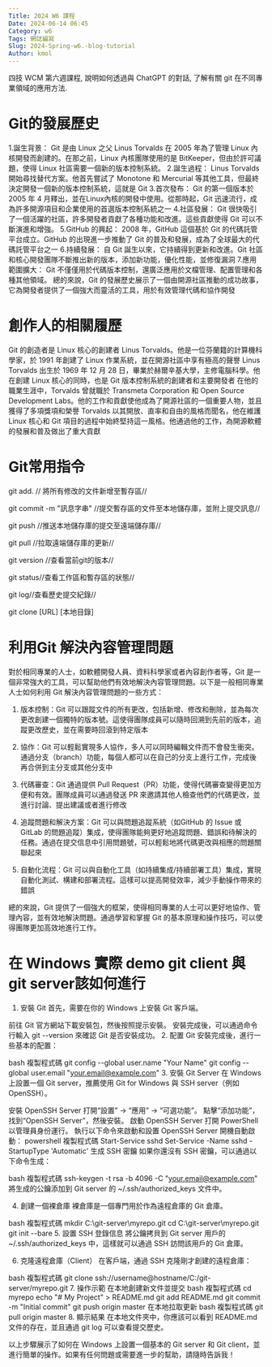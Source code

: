 ```yaml
---
Title: 2024 W6 課程
Date: 2024-06-14 06:45
Category: w6
Tags: 網誌編寫
Slug: 2024-Spring-w6.-blog-tutorial
Author: kmol
---
```


四技 WCM 第六週課程, 說明如何透過與 ChatGPT 的對話, 了解有關 git 在不同專業領域的應用方法.

<!-- PELICAN_END_SUMMARY -->

# Git的發展歷史
1.誕生背景： Git 是由 Linux 之父 Linus Torvalds 在 2005 年為了管理 Linux 內核開發而創建的。在那之前，Linux 內核團隊使用的是 BitKeeper，但由於許可議題，使得 Linux 社區需要一個新的版本控制系統。
2.誕生過程： Linus Torvalds開始尋找替代方案。他首先嘗試了 Monotone 和 Mercurial 等其他工具，但最終決定開發一個新的版本控制系統，這就是 Git
3.首次發布： Git 的第一個版本於 2005 年 4 月釋出，並在Linux內核的開發中使用。從那時起，Git 迅速流行，成為許多開源項目和企業使用的首選版本控制系統之一
4.社區發展： Git 很快吸引了一個活躍的社區，許多開發者貢獻了各種功能和改進。這些貢獻使得 Git 可以不斷演進和增強。
5.GitHub 的興起： 2008 年，GitHub 這個基於 Git 的代碼託管平台成立。GitHub 的出現進一步推動了 Git 的普及和發展，成為了全球最大的代碼託管平台之一
6.持續發展： 自 Git 誕生以來，它持續得到更新和改進。Git 社區和核心開發團隊不斷推出新的版本，添加新功能，優化性能，並修復漏洞
7.應用範圍擴大： Git 不僅僅用於代碼版本控制，還廣泛應用於文檔管理、配置管理和各種其他領域。
總的來說，Git 的發展歷史展示了一個由開源社區推動的成功故事，它為開發者提供了一個強大而靈活的工具，用於有效管理代碼和協作開發

# 創作人的相關履歷
Git 的創造者是 Linux 核心的創建者 Linus Torvalds。他是一位芬蘭籍的計算機科學家，於 1991 年創建了 Linux 作業系統，並在開源社區中享有極高的聲譽
Linus Torvalds 出生於 1969 年 12 月 28 日，畢業於赫爾辛基大學，主修電腦科學。他在創建 Linux 核心的同時，也是 Git 版本控制系統的創建者和主要開發者
在他的職業生涯中，Torvalds 曾就職於 Transmeta Corporation 和 Open Source Development Labs。他的工作和貢獻使他成為了開源社區的一個重要人物，並且獲得了多項獎項和榮譽
Torvalds 以其開放、直率和自由的風格而聞名，他在維護 Linux 核心和 Git 項目的過程中始終堅持這一風格。他通過他的工作，為開源軟體的發展和普及做出了重大貢獻

# Git常用指令
git add.  // 將所有修改的文件新增至暫存區//

git commit -m "訊息字串" //提交暫存區的文件至本地儲存庫，並附上提交訊息//

git push //推送本地儲存庫的提交至遠端儲存庫//

git pull //拉取遠端儲存庫的更新//

git version  //查看當前git的版本//

git status//查看工作區和暫存區的狀態//

git log//查看歷史提交紀錄//

git clone [URL] [本地目錄]

# 利用Git 解決內容管理問題
對於相同專業的人士，如軟體開發人員、資料科學家或者內容創作者等，Git 是一個非常強大的工具，可以幫助他們有效地解決內容管理問題。以下是一般相同專業人士如何利用 Git 解決內容管理問題的一些方式：

1. 版本控制：Git 可以跟蹤文件的所有更改，包括新增、修改和刪除，並為每次更改創建一個獨特的版本號。這使得團隊成員可以隨時回溯到先前的版本，追蹤更改歷史，並在需要時回滾到特定版本

2. 協作：Git 可以輕鬆實現多人協作，多人可以同時編輯文件而不會發生衝突。通過分支（branch）功能，每個人都可以在自己的分支上進行工作，完成後再合併到主分支或其他分支中

3. 代碼審查：Git 通過提供 Pull Request（PR）功能，使得代碼審查變得更加方便和有效。團隊成員可以通過發送 PR 來邀請其他人檢查他們的代碼更改，並進行討論、提出建議或者進行修改

4. 追蹤問題和解決方案：Git 可以與問題追蹤系統（如GitHub 的 Issue 或 GitLab 的問題追蹤）集成，使得團隊能夠更好地追蹤問題、錯誤和待解決的任務。通過在提交信息中引用問題號，可以輕鬆地將代碼更改與相應的問題關聯起來

5. 自動化流程：Git 可以與自動化工具（如持續集成/持續部署工具）集成，實現自動化測試、構建和部署流程。這樣可以提高開發效率，減少手動操作帶來的錯誤

總的來說，Git 提供了一個強大的框架，使得相同專業的人士可以更好地協作、管理內容，並有效地解決問題。通過學習和掌握 Git 的基本原理和操作技巧，可以使得團隊更加高效地進行工作。

# 在 Windows 實際 demo git client 與 git server該如何進行
1. 安裝 Git
首先，需要在你的 Windows 上安裝 Git 客戶端。

前往 Git 官方網站下載安裝包，然後按照提示安裝。
安裝完成後，可以通過命令行輸入 git --version 來確認 Git 是否安裝成功。
2. 配置 Git
安裝完成後，進行一些基本的配置：

bash
複製程式碼
git config --global user.name "Your Name"
git config --global user.email "your.email@example.com"
3. 安裝 Git Server
在 Windows 上設置一個 Git server，推薦使用 Git for Windows 與 SSH server（例如 OpenSSH）。

安裝 OpenSSH Server
打開“設置” -> “應用” -> “可選功能”。
點擊“添加功能”，找到“OpenSSH Server”，然後安裝。
啟動 OpenSSH Server
打開 PowerShell 以管理員身份運行。
執行以下命令來啟動和設置 OpenSSH Server 開機自動啟動：
powershell
複製程式碼
Start-Service sshd
Set-Service -Name sshd -StartupType 'Automatic'
生成 SSH 密鑰
如果你還沒有 SSH 密鑰，可以通過以下命令生成：

bash
複製程式碼
ssh-keygen -t rsa -b 4096 -C "your.email@example.com"
將生成的公鑰添加到 Git server 的 ~/.ssh/authorized_keys 文件中。

4. 創建一個裸倉庫
裸倉庫是一個專門用於作為遠程倉庫的 Git 倉庫。

bash
複製程式碼
mkdir C:\git-server\myrepo.git
cd C:\git-server\myrepo.git
git init --bare
5. 設置 SSH 登錄信息
將公鑰拷貝到 Git server 用戶的 ~/.ssh/authorized_keys 中，這樣就可以通過 SSH 訪問該用戶的 Git 倉庫。

6. 克隆遠程倉庫（Client）
在客戶端，通過 SSH 克隆剛才創建的遠程倉庫：

bash
複製程式碼
git clone ssh://username@hostname/C:/git-server/myrepo.git
7. 操作示範
在本地創建新文件並提交
bash
複製程式碼
cd myrepo
echo "# My Project" > README.md
git add README.md
git commit -m "Initial commit"
git push origin master
在本地拉取更新
bash
複製程式碼
git pull origin master
8. 顯示結果
在本地文件夾中，你應該可以看到 README.md 文件的存在，並且通過 git log 可以查看提交歷史。

以上步驟展示了如何在 Windows 上設置一個基本的 Git server 和 Git client，並進行簡單的操作。如果有任何問題或需要進一步的幫助，請隨時告訴我！







